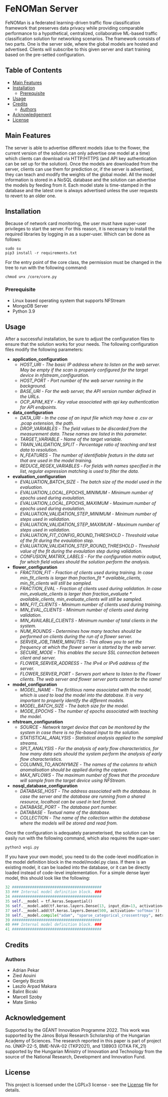 # FeNOMan Server
FeNOMan is a federated learning-driven traffic flow classification framework that preserves data privacy while providing comparable performance to a hypothetical, centralized, collaborative ML-based traffic classification solution for networking scenarios. The framework consists of two parts. One is the server side, where the global models are hosted and advertised. Clients will subscribe to this given server and start training based on the pre-setted configuration. 

## Table of Contents
* [Main Features](#main-features)
* [Installation](#installation)
    * [Prerequisite](#prerequisite)
* [Usage](#usage)
* [Credits](#credits)
  * [Authors](#authors)
* [Acknowledgement](#acknowledgement)
* [License](#license)

## Main Features

The server is able to advertise different models (due to the flower, the current version of the solution can only advertise one model at a time) which clients can download via HTTP/HTTPS (and API key authentication can be set up for the solution). Once the models are downloaded from the server, clients can use them for prediction or, if the server is advertised, they can teach and modify the weights of the global model. All the model information is stored in a NoSQL database and the solution can advertise the models by feeding from it. Each model state is time-stamped in the database and the latest one is always advertised unless the user requests to revert to an older one.

## Installation
Because of network card monitoring, the user must have super-user privileges to start the server. For this reason, it is necessary to install the required libraries by logging in as a super-user. Which can be done as follows:
```
sudo su
pip3 install -r requirements.txt
```

For the entry point of the core class, the permission must be changed in the tree to run with the following command:

```
chmod u+x /core/core.py
```

### Prerequisite
* Linux based operating system that supports NFStream
* MongoDB Server
* Python 3.9

## Usage
After a successful installation, be sure to adjust the configuration files to ensure that the solution works for your needs.
The following configuration files modify the following parameters:
* **application_configuration**
  * *HOST_URI* - *The basic IP address where to listen on the web server. May be empty if the scan is properly configured for the target device in nfstream_configuration.*
  * *HOST_PORT* - *Port number of the web server running in the background.*
  * *BASE_URI* - *For the web server, the API version number defined in the URLs.*
  * *OCP_APIM_KEY* - *Key value associated with api key authentication for API endpoints.*
* **data_configuration**
  * *DATA_URI* - *In the case of an input file which may have a .csv or .pcap extension, the path.*
  * *DROP_VARIABLES* - *The field values to be discarded from the measurement data. These names are listed in this parameter.*
  * *TARGET_VARIABLE* - *Name of the target variable.*
  * *TRAIN_VALIDATION_SPLIT* - *Percentage ratio of teaching and test data to resolution.*
  * *N_FEATURES* - *The number of identifiable featurs in the data set that are used in the model training.*
  * *REDUCE_REGEX_VARIABLES* - *For fields with names specified in the list, regular expression matching is used to filter the data.*
* **evaluation_configuration**
  * *EVALUATION_BATCH_SIZE* - *The batch size of the model used in the evaluation.*
  * *EVALUATION_LOCAL_EPOCHS_MINIMUM* - *Minimum number of epochs used during evaulation.*
  * *EVALUATION_LOCAL_EPOCHS_MAXIMUM* - *Maximum number of epochs used during evaulation.*
  * *EVALUATION_VALIDATION_STEP_MINIMUM* - *Minimum number of steps used in validation.*
  * *EVALUATION_VALIDATION_STEP_MAXIMUM* - *Maximum number of steps used in validation.*
  * *EVALUATION_FIT_CONFIG_ROUND_THRESHOLD* - *Threshold value of the fit during the evaulation step.*
  * *EVALUATION_VALIDATION_STEP_ROUND_THRESHOLD* - *Threshold value of the fit during the evaulation step during validation.*
  * *CONFUSION_MATRIX_LABELS* - *For the configuration matrix output, for which field values should the solution perform the analysis.*
* **flower_configuration**
  * *FRACTION_FIT* - *Fraction of clients used during training. In case min_fit_clients is larger than fraction_fit * available_clients, min_fit_clients will still be sampled.*
  * *FRACTION_EVAL* - *Fraction of clients used during validation. In case min_evaluate_clients is larger than fraction_evaluate * available_clients, min_evaluate_clients will still be sampled.*
  * *MIN_FIT_CLIENTS* - *Minimum number of clients used during training.*
  * *MIN_EVAL_CLIENTS* - *Minimum number of clients used during validation.*
  * *MIN_AVAILABLE_CLIENTS* - *Minimum number of total clients in the system.*
  * *NUM_ROUNDS* - *Determines how many teaches should be performed on clients during the run of a flower server.*
  * *SERVER_JOB_TIMER_MINUTES* - *This allows you to set the frequency at which the flower server is started by the web server.*
  * *SECURE_MODE* - *This enables the secure SSL connection between client and server.*
  * *FLOWER_SERVER_ADDRESS* - *The IPv4 or IPv6 address of the server.*
  * *FLOWER_SERVER_PORT* - *Servers port where to listen to the Flower clients. The web server and flower server ports cannot be the same!*
* **model_configuration**
  * *MODEL_NAME* - *The fictitious name associated with the model, which is used to load the model into the database. It is very important to properly identify the different models.*
  * *MODEL_BATCH_SIZE* - *The batch size for the model.*
  * *MODE_EPOCHS* - *The number of epochs associated with teaching the model.*
* **nfstream_configuration**
  * *SOURCE* - *Network target device that can be monitored by the system in case there is no file-based input to the solution.*
  * *STATISTICAL_ANALYSIS* - *Statistical analysis applied to the sampled streams.*
  * *SPLT_ANALYSIS* - *For the analysis of early flow characteristics, for how many data sets should the system perform the analysis of early flow characteristics.*
  * *COLUMNS_TO_ANONYMIZE* - *The names of the columns to which anomalisation should be applied during the capture.*
  * *MAX_NFLOWS* - *The maximum number of flows that the procedure will sample from the target device using NFStream.*
* **nosql_database_configuration**
  * *DATABASE_HOST* - *The address associated with the database. In case the server and the database are running from a shared resource, localhost can be used in text format.*
  * *DATABASE_PORT* - *The database port number.*
  * *DATABASE* - *Textual name of the database.*
  * *COLLECTION* - *The name of the collection within the database where the models will be stored and read from.*

Once the configuration is adequately parameterised, the solution can be easily run with the following command, which also requires the super-user:
```
python3 wsgi.py
```

If you have your own model, you need to do the code-level modification in the model definition block in the model/model.py class. If there is an existing model, it can be loaded into the database, or it can be directly loaded instead of code-level implementation.
For a simple dense layer model, this should look like the following:
```python
32 ########################################
33 ### Internal model definition block. ###
34 ########################################
35 self.__model = tf.keras.Sequential()
36 self.__model.add(tf.keras.layers.Dense(13, input_dim=13, activation='relu'))
37 self.__model.add(tf.keras.layers.Dense(500, activation='softmax'))
38 self.__model.compile("adam", "sparse_categorical_crossentropy", metrics=["accuracy"])
39 ########################################
40 ### Internal model definition block. ###
41 ########################################
```

## Credits
### Authors
* Adrian Pekar
* Zied Aouini
* Gergely Biczók
* Laszlo Arpad Makara
* Balint Bicski
* Marcell Szoby
* Mate Simko

## Acknowledgement
Supported by the GÉANT Innovation Programme 2022.
This work was supported by the János Bolyai Research Scholarship of the Hungarian Academy of Sciences.
The research reported in this paper is part of project no. ÚNKP-22-5, BME-NVA-02 (TKP2021), and 138903 (OTKA FK_21) supported by the Hungarian Ministry of Innovation and Technology from the source of the National Research, Development and Innovation Fund.

## License
This project is licensed under the LGPLv3 license - see the [License](LICENSE) file for details.
